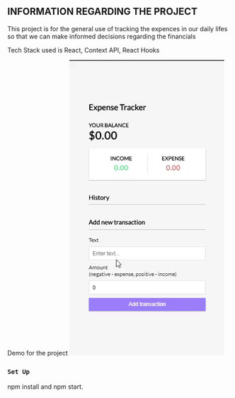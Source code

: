 ## INFORMATION REGARDING THE PROJECT

This project is for the general use of tracking the expences in our daily lifes so that we can make informed decisions regarding the financials

Tech Stack used is React, Context API, React Hooks</br>

Demo for the project
![](demo/ezgif.com-video-to-gif.gif)

### `Set Up`

npm install and npm start.</br>
